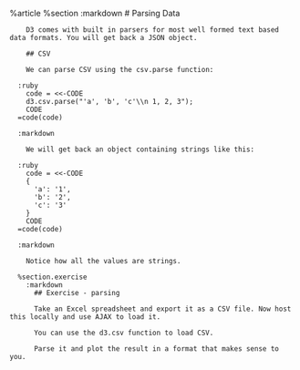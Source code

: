 %article
    %section
      :markdown
        # Parsing Data
  
        D3 comes with built in parsers for most well formed text based data formats. You will get back a JSON object.
  
        ## CSV
  
        We can parse CSV using the csv.parse function:
  
      :ruby
        code = <<-CODE
        d3.csv.parse("'a', 'b', 'c'\\n 1, 2, 3");
        CODE
      =code(code)
  
      :markdown
  
        We will get back an object containing strings like this:
  
      :ruby
        code = <<-CODE
        {
          'a': '1',
          'b': '2',
          'c': '3'
        }
        CODE
      =code(code)
  
      :markdown
  
        Notice how all the values are strings.
  
      %section.exercise
        :markdown
          ## Exercise - parsing
  
          Take an Excel spreadsheet and export it as a CSV file. Now host this locally and use AJAX to load it.
  
          You can use the d3.csv function to load CSV.
  
          Parse it and plot the result in a format that makes sense to you.
  
